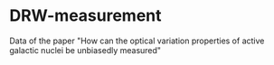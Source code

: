 # DRW-measurement
Data of the paper "How can the optical variation properties of active galactic nuclei be unbiasedly measured"
